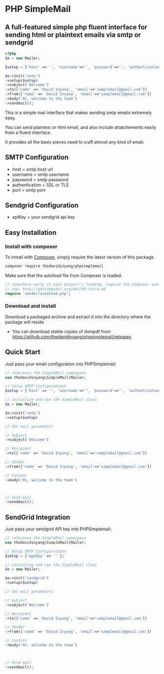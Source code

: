 PHP SimpleMail 
======
## A full-featured simple php fluent interface for sending html or plaintext emails via smtp or sendgrid



```php
<?php
$e = new Mailer;

$setup = ['host' => '', 'username'=>'', 'password'=>'', 'authentication'=>'', 'port'=>''  ];

$e->init('smtp')
->setup($setup)
->subject('Welcome')
->to(['name' => 'David Inyang', 'email'=>'samplemail@gmail.com'])
->from(['name' => 'David Inyang', 'email'=>'samplemail@gmail.com'])
->body('Hi, welcome to the team')
->sendmail();
```


This is a simple mail interface that makes sending smtp emails extremely easy.

You can send plaintext or html email, and also include attatchements easily from a fluent interface.

It provides all the basic pieces need to craft almost any kind of email.

## SMTP Configuration

- host = smtp host url
- username = smtp username
- password = smtp password
- authentication = SSL or TLS
- port = smtp port
  
## Sendgrid Configuration

- apiKey = your sendgrid api key

## Easy Installation

### Install with composer

To install with [Composer](https://getcomposer.org/), simply require the
latest version of this package.

```bash
composer require thedavidinyang/phpsimplemail
```

Make sure that the autoload file from Composer is loaded.

```php
// somewhere early in your project's loading, require the Composer autoloader
// see: http://getcomposer.org/doc/00-intro.md
require 'vendor/autoload.php';

```


### Download and install

Download a packaged archive and extract it into the directory where the package will reside

 * You can download stable copies of dompdf from
   https://github.com/thedavidinyang/phpsimplemail/releases


## Quick Start

Just pass your email configuration into PHPSimplemail:

```php
// reference the SimpleMail namespace
use thedavidinyang\SimpleMail\Mailer;

// Setup SMTP Configurations
$setup = ['host' => '', 'username'=>'', 'password'=>'', 'authentication'=>'', 'port'=>''  ];

// initialize and use the SimpleMail class
$e = new Mailer;

$e->init('smtp')
->setup($setup)

// Set mail parameters

// Subject
->subject('Welcome')

// Recipient
->to(['name' => 'David Inyang', 'email'=>'samplemail@gmail.com'])

// Sender
->from(['name' => 'David Inyang', 'email'=>'samplemail@gmail.com'])

// Content
->body('Hi, welcome to the team')



// Send mail
->sendmail();

```


## SendGrid Integration

Just pass your sendgrid API key into PHPSimplemail:

```php
// reference the SimpleMail namespace
use thedavidinyang\SimpleMail\Mailer;

// Setup SMTP Configurations
$setup = ['apiKey' => '' ];

// initialize and use the SimpleMail class
$e = new Mailer;

$e->init('sendgrid')
->setup($setup)

// Set mail parameters

// Subject
->subject('Welcome')

// Recipient
->to(['name' => 'David Inyang', 'email'=>'samplemail@gmail.com'])

// Sender
->from(['name' => 'David Inyang', 'email'=>'samplemail@gmail.com'])

// Content
->body('Hi, welcome to the team')



// Send mail
->sendmail();

```